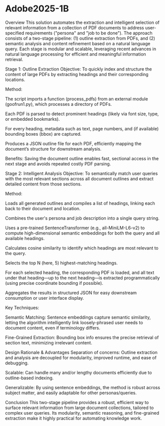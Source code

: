 # Adobe2025-1B

Overview
This solution automates the extraction and intelligent selection of relevant information from a collection of PDF documents to address user-specified requirements ("persona" and "job to be done"). The approach consists of a two-stage pipeline: (1) outline extraction from PDFs, and (2) semantic analysis and content refinement based on a natural language query. Each stage is modular and scalable, leveraging recent advances in natural language processing for efficient and meaningful information retrieval.

Stage 1: Outline Extraction
Objective:
To quickly index and structure the content of large PDFs by extracting headings and their corresponding locations.

Method:

The script imports a function (process_pdfs) from an external module (goofrun1.py), which processes a directory of PDFs.

Each PDF is parsed to detect prominent headings (likely via font size, type, or embedded bookmarks).

For every heading, metadata such as text, page numbers, and (if available) bounding boxes (bbox) are captured.

Produces a JSON outline file for each PDF, efficiently mapping the document’s structure for downstream analysis.

Benefits:
Saving the document outline enables fast, sectional access in the next stage and avoids repeated costly PDF parsing.

Stage 2: Intelligent Analysis
Objective:
To semantically match user queries with the most relevant sections across all document outlines and extract detailed content from those sections.

Method:

Loads all generated outlines and compiles a list of headings, linking each back to their document and location.

Combines the user's persona and job description into a single query string.

Uses a pre-trained SentenceTransformer (e.g., all-MiniLM-L6-v2) to compute high-dimensional semantic embeddings for both the query and all available headings.

Calculates cosine similarity to identify which headings are most relevant to the query.

Selects the top N (here, 5) highest-matching headings.

For each selected heading, the corresponding PDF is loaded, and all text under that heading—up to the next heading—is extracted programmatically (using precise coordinate bounding if possible).

Aggregates the results in structured JSON for easy downstream consumption or user interface display.

Key Techniques:

Semantic Matching: Sentence embeddings capture semantic similarity, letting the algorithm intelligently link loosely-phrased user needs to document content, even if terminology differs.

Fine-Grained Extraction: Bounding box info ensures the precise retrieval of section text, minimizing irrelevant content.

Design Rationale & Advantages
Separation of concerns: Outline extraction and analysis are decoupled for modularity, improved runtime, and ease of debugging.

Scalable: Can handle many and/or lengthy documents efficiently due to outline-based indexing.

Generalizable: By using sentence embeddings, the method is robust across subject matter, and easily adaptable for other personas/queries.

Conclusion
This two-stage pipeline provides a robust, efficient way to surface relevant information from large document collections, tailored to complex user queries. Its modularity, semantic reasoning, and fine-grained extraction make it highly practical for automating knowledge work.
